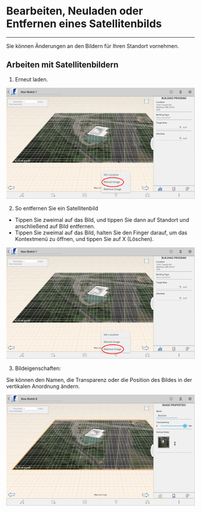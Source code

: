 

# Bearbeiten, Neuladen oder Entfernen eines Satellitenbilds

---

Sie können Änderungen an den Bildern für Ihren Standort vornehmen.

## Arbeiten mit Satellitenbildern

1. Erneut laden.

![](Images/GUID-E5F9E8F8-396B-4CF8-865D-A03FED0AC63A-low.png)

2. So entfernen Sie ein Satellitenbild

* Tippen Sie zweimal auf das Bild, und tippen Sie dann auf Standort und anschließend auf Bild entfernen.
* Tippen Sie zweimal auf das Bild, halten Sie den Finger darauf, um das Kontextmenü zu öffnen, und tippen Sie auf X (Löschen).

![](Images/GUID-7FBE26B8-A539-4D1C-8701-CE33026719AB-low.png)

3. Bildeigenschaften:

Sie können den Namen, die Transparenz oder die Position des Bildes in der vertikalen Anordnung ändern.

![](Images/GUID-201E4CD8-4BF4-4E10-8632-DDF8585B1767-low.png)

